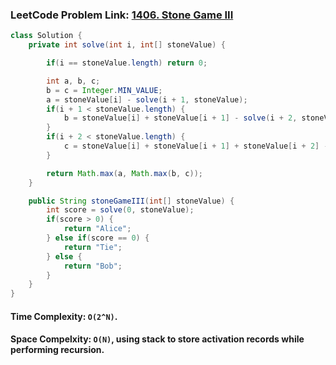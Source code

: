### LeetCode Problem Link: [1406. Stone Game III](https://leetcode.com/problems/stone-game-iii/description/)

```java
class Solution {
    private int solve(int i, int[] stoneValue) {

        if(i == stoneValue.length) return 0;

        int a, b, c;
        b = c = Integer.MIN_VALUE;
        a = stoneValue[i] - solve(i + 1, stoneValue);
        if(i + 1 < stoneValue.length) {
            b = stoneValue[i] + stoneValue[i + 1] - solve(i + 2, stoneValue);
        }
        if(i + 2 < stoneValue.length) {
            c = stoneValue[i] + stoneValue[i + 1] + stoneValue[i + 2] - solve(i + 3, stoneValue);
        }

        return Math.max(a, Math.max(b, c));
    }

    public String stoneGameIII(int[] stoneValue) {
        int score = solve(0, stoneValue);
        if(score > 0) {
            return "Alice";
        } else if(score == 0) {
            return "Tie";
        } else {
            return "Bob";
        }
    }
}
```

#### Time Complexity: `O(2^N)`.

#### Space Compelxity: `O(N)`, using stack to store activation records while performing recursion.
